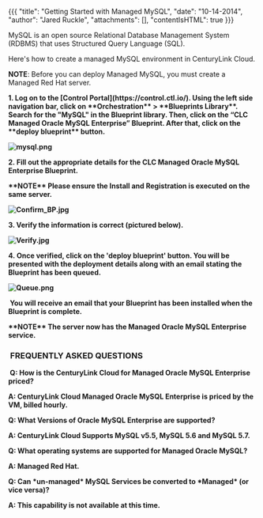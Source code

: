 {{{
  "title": "Getting Started with Managed MySQL",
  "date": "10-14-2014",
  "author": "Jared Ruckle",
  "attachments": [],
  "contentIsHTML": true
}}}

<p>MySQL&nbsp;is an open source Relational Database Management System (RDBMS) that uses Structured Query Language (SQL).</p>
<p>Here's how to create a managed MySQL environment in CenturyLink Cloud.</p>

**NOTE**: Before you can deploy Managed MySQL, you must create a Managed Red Hat server.</strong></strong>

<p><strong>1. Log on to the [Control Portal](https://control.ctl.io/). Using the left side navigation bar, click on **Orchestration** > **Blueprints Library**. Search for the "MySQL" in the Blueprint library. Then, click on the “CLC Managed Oracle MySQL Enterprise” Blueprint. After that, click on the **deploy blueprint** button.
</p>
<p><strong><img src="https://t3n.zendesk.com/attachments/token/ipTUFXewdtsL8lJwQvDbHtuWG/?name=mysql.png" alt="mysql.png" /></strong>
</p>
<p><strong>2.&nbsp;</strong>Fill out the appropriate details for the CLC Managed Oracle MySQL Enterprise Blueprint.</p>
<p><strong>**NOTE** Please ensure the Install and Registration is executed on the same server.</strong>
</p>
<p><strong><img src="https://t3n.zendesk.com/attachments/token/Blrn1HQfw7DKphQM9DqG1sGCI/?name=Confirm_BP.jpg" alt="Confirm_BP.jpg" /></strong>
</p>
<p><strong>3. </strong>Verify the information is correct (pictured below).</p>
<p><strong><img src="https://t3n.zendesk.com/attachments/token/20hdlgqVN5CIbTpogRYRkVo7j/?name=Verify.jpg" alt="Verify.jpg" />&nbsp;</strong>
</p>
<p><strong>4.&nbsp;</strong>Once verified, click on the 'deploy blueprint' button. You will be presented with the deployment details along with an email stating the Blueprint has been queued.</p>
<p><img src="https://t3n.zendesk.com/attachments/token/C5O8dw2OTDdSxFq9KkktJspvC/?name=Queue.png" alt="Queue.png" /></p>
<p>&nbsp;You will receive an email that your Blueprint has been installed when the Blueprint is complete.</p>
<p><strong>**NOTE** The server now has the Managed Oracle MySQL Enterprise service.</strong>
</p>
<h3><strong>&nbsp;FREQUENTLY ASKED QUESTIONS</strong></h3>
<p>&nbsp;<strong>Q: How is the CenturyLink Cloud for Managed Oracle MySQL Enterprise priced?</strong>
</p>
<p>A: CenturyLink Cloud Managed Oracle MySQL Enterprise is priced by the VM, billed hourly.</p>
<p><strong>Q: What Versions of Oracle MySQL Enterprise are supported?</strong>
</p>
<p>A: CenturyLink Cloud Supports&nbsp;MySQL v5.5, MySQL 5.6 and MySQL 5.7.</p>
<p><strong>Q: What operating systems are supported for Managed Oracle MySQL?</strong>
</p>
<p>A: Managed Red Hat.
</p>
<p><strong>Q: Can *un-managed* MySQL Services be converted to *Managed* (or vice versa)?</strong>
</p>
<p>A: This capability is not available at this time.</p>
